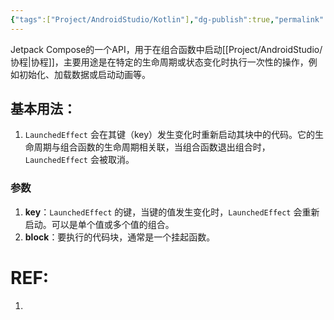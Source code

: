 ```yaml
---
{"tags":["Project/AndroidStudio/Kotlin"],"dg-publish":true,"permalink":"/Project/AndroidStudio/LaunchedEffect/","dgPassFrontmatter":true}
---
```


Jetpack Compose的一个API，用于在组合函数中启动[[Project/AndroidStudio/协程\|协程]]，主要用途是在特定的生命周期或状态变化时执行一次性的操作，例如初始化、加载数据或启动动画等。

## 基本用法：
1. `LaunchedEffect` 会在其键（key）发生变化时重新启动其块中的代码。它的生命周期与组合函数的生命周期相关联，当组合函数退出组合时，`LaunchedEffect` 会被取消。
### 参数
1.  **key**：`LaunchedEffect` 的键，当键的值发生变化时，`LaunchedEffect` 会重新启动。可以是单个值或多个值的组合。
2.  **block**：要执行的代码块，通常是一个挂起函数。




# REF:
1. 
